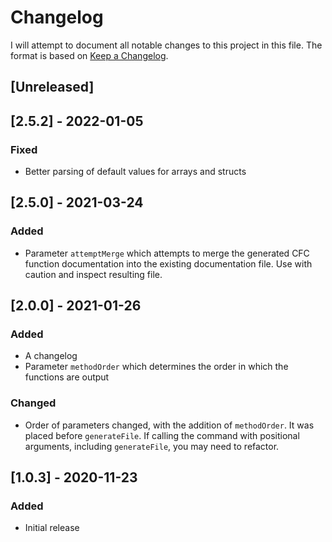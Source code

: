 # Changelog

I will attempt to document all notable changes to this project in this file. The format is based on [Keep a Changelog](https://keepachangelog.com/en/1.0.0/).

## [Unreleased]

## [2.5.2] - 2022-01-05

### Fixed

- Better parsing of default values for arrays and structs

## [2.5.0] - 2021-03-24

### Added

- Parameter `attemptMerge` which attempts to merge the generated CFC function documentation into the existing documentation file. Use with caution and inspect resulting file.

## [2.0.0] - 2021-01-26

### Added

- A changelog
- Parameter `methodOrder` which determines the order in which the functions are output

### Changed

- Order of parameters changed, with the addition of `methodOrder`. It was placed before `generateFile`. If calling the command with positional arguments, including `generateFile`, you may need to refactor.

## [1.0.3] - 2020-11-23

### Added

- Initial release
